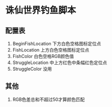 # 诛仙世界钓鱼脚本

## 配置表
1. BeginFishLocation
下方白色空格图标定位点
1. FishLocation
上方白色空格图标定位点
1. FishColor
白色空格RGB颜色值
1. StruggleLocation
中上方红色中条幅红色定位点
1. StruggleColor
没用

## 其他
1. RGB色差总和不超过50才算颜色匹配